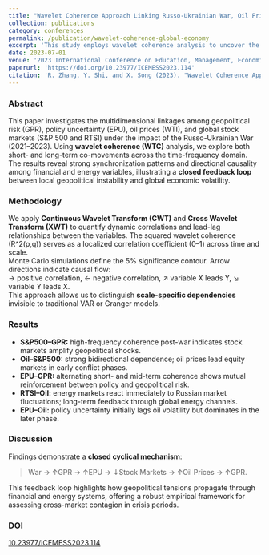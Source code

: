 ```yaml
---
title: "Wavelet Coherence Approach Linking Russo-Ukrainian War, Oil Prices, Geopolitical Risk, Stock Market, and Policy Uncertainty in the Global Economy"
collection: publications
category: conferences
permalink: /publication/wavelet-coherence-global-economy
excerpt: 'This study employs wavelet coherence analysis to uncover the dynamic interdependence between geopolitical risk, policy uncertainty, oil prices, and global stock markets during the Russo-Ukrainian War.'
date: 2023-07-01
venue: '2023 International Conference on Education, Management, Economics and Social Science (ICEMESS 2023)'
paperurl: 'https://doi.org/10.23977/ICEMESS2023.114'
citation: 'R. Zhang, Y. Shi, and X. Song (2023). "Wavelet Coherence Approach Linking Russo-Ukrainian War, Oil Prices, Geopolitical Risk, Stock Market, and Policy Uncertainty in the Global Economy." *Proceedings of the 2023 International Conference on Education, Management, Economics and Social Science (ICEMESS 2023)*. DOI: 10.23977/ICEMESS2023.114.'
---
```


### Abstract
This paper investigates the multidimensional linkages among geopolitical risk (GPR), policy uncertainty (EPU), oil prices (WTI), and global stock markets (S&P 500 and RTSI) under the impact of the Russo-Ukrainian War (2021–2023). Using **wavelet coherence (WTC)** analysis, we explore both short- and long-term co-movements across the time-frequency domain. The results reveal strong synchronization patterns and directional causality among financial and energy variables, illustrating a **closed feedback loop** between local geopolitical instability and global economic volatility.

### Methodology
We apply **Continuous Wavelet Transform (CWT)** and **Cross Wavelet Transform (XWT)** to quantify dynamic correlations and lead-lag relationships between the variables. The squared wavelet coherence \(R^2(p,q)\) serves as a localized correlation coefficient (0–1) across time and scale.  
Monte Carlo simulations define the 5% significance contour. Arrow directions indicate causal flow:  
→ positive correlation, ← negative correlation, ↗ variable X leads Y, ↘ variable Y leads X.  
This approach allows us to distinguish **scale-specific dependencies** invisible to traditional VAR or Granger models.

### Results
- **S&P500–GPR:** high-frequency coherence post-war indicates stock markets amplify geopolitical shocks.  
- **Oil–S&P500:** strong bidirectional dependence; oil prices lead equity markets in early conflict phases.  
- **EPU–GPR:** alternating short- and mid-term coherence shows mutual reinforcement between policy and geopolitical risk.  
- **RTSI–Oil:** energy markets react immediately to Russian market fluctuations; long-term feedback through global energy channels.  
- **EPU–Oil:** policy uncertainty initially lags oil volatility but dominates in the later phase.

### Discussion
Findings demonstrate a **closed cyclical mechanism**:  
> War → ↑GPR → ↑EPU → ↓Stock Markets → ↑Oil Prices → ↑GPR.  

This feedback loop highlights how geopolitical tensions propagate through financial and energy systems, offering a robust empirical framework for assessing cross-market contagion in crisis periods.

### DOI
[10.23977/ICEMESS2023.114](https://doi.org/10.23977/ICEMESS2023.114)
